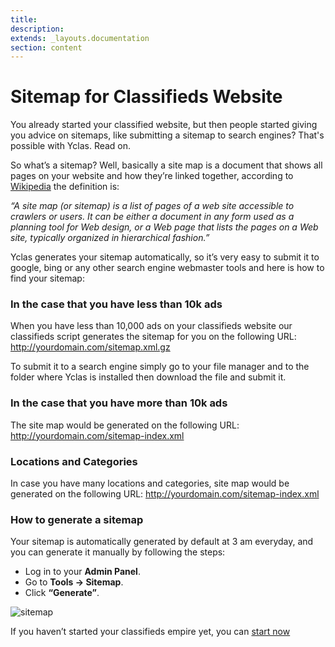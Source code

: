```yaml
---
title:
description:
extends: _layouts.documentation
section: content
---
```


# Sitemap for Classifieds Website


You already started your classified website, but then people started giving you advice on sitemaps, like submitting a sitemap to search engines? That's possible with Yclas. Read on.

So what’s a sitemap?
 Well, basically a site map is a document that shows all pages on your website and how they’re linked together, according to  [Wikipedia](https://en.wikipedia.org/wiki/Site_map) the definition is:

_“A site map (or sitemap) is a list of pages of a web site accessible to crawlers or users. It can be either a document in any form used as a planning tool for Web design, or a Web page that lists the pages on a Web site, typically organized in hierarchical fashion.”_

Yclas generates your sitemap automatically, so it’s very easy to submit it to google, bing or any other search engine webmaster tools and here is how to find your sitemap:

### In the case that you have less than 10k ads

When you have less than 10,000 ads on your classifieds website our classifieds script generates the sitemap for you on the following URL: http://yourdomain.com/sitemap.xml.gz

To submit it to a search engine simply go to your file manager and to the folder where Yclas is installed then download the file and submit it.

### In the case that you have more than 10k ads

The site map would be generated on the following URL: http://yourdomain.com/sitemap-index.xml

### Locations and Categories

In case you have many locations and categories, site map would be generated on the following URL: http://yourdomain.com/sitemap-index.xml

### How to generate a sitemap

Your sitemap is automatically generated by default at 3 am everyday, and you can generate it manually by following the steps:

- Log in to your **Admin Panel**.
- Go to **Tools -> Sitemap**.
- Click  **“Generate”**.

![sitemap](/assets/images/sitemap.png)
  
If you haven’t started your classifieds empire yet, you can [start now](https://yclas.com/self-hosted.html)

